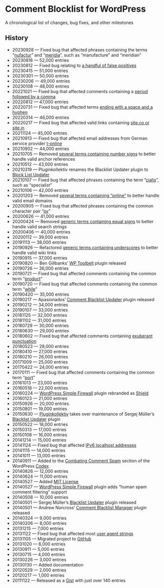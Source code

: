 # Comment Blocklist for WordPress

A chronological list of changes, bug fixes, and other milestones

## History

+ 20230928 — Fixed bug that affected phrases containing the terms “[nufactur](https://github.com/splorp/wordpress-comment-blacklist/commit/ab010aea0873cfef78bcde1f38875fa19df2e1b9)” and “[meridia](https://github.com/splorp/wordpress-comment-blacklist/commit/ab010aea0873cfef78bcde1f38875fa19df2e1b9)”, such as “manufacture” and “meridian”
+ 20230818 — 52,000 entries
+ 20230812 — Fixed bug relating to [a handful of false positives](https://github.com/splorp/wordpress-comment-blacklist/commit/883df6922a3b5e42ae45bf8d207b454a632208d3)
+ 20230415 — 51,000 entries
+ 20230301 — 50,000 entries
+ 20230206 — 49,000 entries
+ 20230108 — 48,000 entries
+ 20221021 — Fixed bug that affected comments containing a [period followed by a comma](https://github.com/splorp/wordpress-comment-blacklist/commit/26812596fc84f55a08cf58d26473522a1cac59f8)
+ 20220812 — 47,000 entries
+ 20220731 — Fixed bug that affected terms [ending with a space and a hyphen](https://github.com/splorp/wordpress-comment-blacklist/commit/fecd02ca29ebc8817ae4dac97a09153f1ccdce42)
+ 20220314 — 46,000 entries
+ 20220217 — Fixed bug that affected valid links containing [site.co or site.in](https://github.com/splorp/wordpress-comment-blacklist/commit/ffabc58e443a7dc1a5a2f798d3b9edf252079083)
+ 20211124 — 45,000 entries
+ 20210913 — Fixed bug that affected email addresses from German service provider [t-online](https://github.com/splorp/wordpress-comment-blacklist/commit/22ded9e489799be02276da25da0fa9325a9fb60f)
+ 20210902 — 44,000 entries
+ 20210705 — Removed [several terms containing number signs](https://github.com/splorp/wordpress-comment-blacklist/commit/bcc822b246ae549e4833fd20bd2685adccff6a80) to  better handle valid anchor references
+ 20210512 — 43,000 entries
+ 20210319 — Pluginkollektiv renames the Blacklist Updater plugin to [Block List Updater](https://wordpress.org/plugins/blacklist-updater/)
+ 20210107 — Fixed bug that affected phrases containing the term “[cialis](https://github.com/splorp/wordpress-comment-blacklist/commit/ab010aea0873cfef78bcde1f38875fa19df2e1b9)”, such as “specialist”
+ 20210106 — 42,000 entries
+ 20201203 — Removed [several terms containing “online”](https://github.com/splorp/wordpress-comment-blacklist/commit/79f49938ded79e8b90d37cd90d21c9e0962e76c1) to better handle valid email domains
+ 20200905 — Fixed bug that affected phrases containing the common character pair “[oy](https://github.com/splorp/wordpress-comment-blacklist/commit/a2357f30a8c04cf327f0cda6d823d5dad41add89)”
+ 20200626 — 41,000 entries
+ 20200424 — Removed [generic terms containing equal signs](https://github.com/splorp/wordpress-comment-blacklist/commit/b83d8e432e550ccff4c41e1af816a3f5f6673d1d) to better handle valid search strings
+ 20200406 — 40,000 entries
+ 20200112 — 39,000 entries
+ 20191113 — 38,000 entries
+ 20190926 — Refactored [generic terms containing underscores](https://github.com/splorp/wordpress-comment-blacklist/commit/10afaf88e3995e3336c8d2688c4dfc8901779a0a) to better handle valid wiki links
+ 20190915 — 37,000 entries
+ 20190820 — Ben Gillbanks’ [WP Toolbelt](https://github.com/BinaryMoon/wp-toolbelt) plugin released
+ 20190726 — 36,000 entries
+ 20190721 — Fixed bug that affected comments containing the common term “[product](https://github.com/splorp/wordpress-comment-blacklist/commit/1e6264186298ff8f573c4401d7fe10aa70f5917f)”
+ 20190720 — Fixed bug that affected comments containing the common term “[while](https://github.com/splorp/wordpress-comment-blacklist/commit/dc42a98623998d591c426dab2a05c0780088b3a5)”
+ 20190420 — 35,000 entries
+ 20190217 — Apasionados’ [Comment Blacklist Updater](https://wordpress.org/plugins/comment-blacklist-updater/) plugin released
+ 20190212 — 34,000 entries
+ 20190107 — 33,000 entries
+ 20181125 — 32,000 entries
+ 20181102 — 31,000 entries
+ 20180729 — 30,000 entries
+ 20180630 — 29,000 entries
+ 20180602 — Fixed bug that affected comments containing [exuberant punctuation](https://github.com/splorp/wordpress-comment-blacklist/commit/6d12aefc6d07ccf69b62fb893e203dc53b9a47a6)
+ 20180523 — 28,000 entries
+ 20180410 — 27,000 entries
+ 20180210 — 26,000 entries
+ 20171009 — 25,000 entries
+ 20170422 — 24,000 entries
+ 20170111 — Fixed bug that affected comments containing the common term “[port](https://github.com/splorp/wordpress-comment-blacklist/commit/2e4b912784ba9ed83c5c64be754948ce0f427f0c)”
+ 20161013 — 23,000 entries
+ 20160518 — 22,000 entries
+ 20160224 — [WordPress Simple Firewall](https://web.archive.org/web/20140528233831/http://wordpress.org/plugins/wp-simple-firewall/) plugin rebranded as [Shield](https://www.icontrolwp.com/blog/shield-wordpress-simple-security-firewall-pro/)
+ 20160123 — 21,000 entries
+ 20150926 — 20,000 entries
+ 20150801 — 19,000 entries
+ 20150630 — [Pluginkollektiv](https://pluginkollektiv.org/) takes over maintenance of Sergej Müller’s [Blacklist Updater](https://wordpress.org/plugins/blacklist-updater/) plugin
+ 20150522 — 18,000 entries
+ 20150313 — 17,000 entries
+ 20150108 — 16,000 entries
+ 20141214 — 15,000 entries
+ 20141124 — Fixed bug that affected [IPv6 localhost addresses](https://github.com/splorp/wordpress-comment-blacklist/commit/5b988691b690595ba2518532b7a90a0b80c6a4f0)
+ 20141115 — 14,000 entries
+ 20141011 — 13,000 entries
+ 20140911 — Added to the [Combating Comment Spam](https://codex.wordpress.org/Combating_Comment_Spam) section of the WordPress [Codex](https://codex.wordpress.org/)
+ 20140826 — 12,000 entries
+ 20140624 — 11,000 entries
+ 20140527 — Added [MIT License](https://opensource.org/licenses/MIT)
+ 20140527 — [WordPress Simple Firewall](https://web.archive.org/web/20140528233831/http://wordpress.org/plugins/wp-simple-firewall/) plugin adds “human spam comment filtering” support
+ 20140508 — 10,000 entries
+ 20140501 — Sergej Müller’s [Blacklist Updater](https://wordpress.org/plugins/blacklist-updater/) plugin released
+ 20140501 — Andrew Norcross’ [Comment Blacklist Manager](https://wordpress.org/plugins/comment-blacklist-manager/) plugin released
+ 20140324 — 9,000 entries
+ 20140206 — 8,000 entries
+ 20131215 — 7,000 entries
+ 20131122 — Fixed bug that affected most [user agent strings](https://github.com/splorp/wordpress-comment-blacklist/commit/fa4560517df88b628aeb19ce2c838c37ebfafb29)
+ 20131105 — Migrated project to [GitHub](https://github.com/splorp/wordpress-comment-blacklist)
+ 20131020 — 6,000 entries
+ 20130911 — 5,000 entries
+ 20130715 — 4,000 entries
+ 20130226 — 3,000 entries
+ 20130130 — Added documentation
+ 20120529 — 2,000 entries
+ 20120217 — 1,000 entries
+ 20111122 — Released as a [Gist](https://gist.github.com/splorp/1385930) with just over 140 entries
